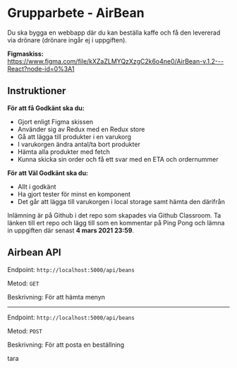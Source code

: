 # Grupparbete - AirBean

Du ska bygga en webbapp där du kan beställa kaffe och få den levererad via drönare (drönare ingår ej i uppgiften).

**Figmaskiss:** https://www.figma.com/file/kXZaZLMYQzXzgC2k6o4ne0/AirBean-v.1.2---React?node-id=0%3A1

## Instruktioner

**För att få Godkänt ska du:**
* Gjort enligt Figma skissen
* Använder sig av Redux med en Redux store
* Gå att lägga till produkter i en varukorg
* I varukorgen ändra antal/ta bort produkter
* Hämta alla produkter med fetch
* Kunna skicka sin order och få ett svar med en ETA och ordernummer

**För att Väl Godkänt ska du:**
* Allt i godkänt
* Ha gjort tester för minst en komponent
* Det går att lägga till varukorgen i local storage samt hämta den därifrån

Inlämning är på Github i det repo som skapades via Github Classroom. Ta länken till ert repo och
lägg till som en kommentar på Ping Pong och lämna in uppgiften där senast **4 mars 2021 23:59**.


## Airbean API

Endpoint: `http://localhost:5000/api/beans`

Metod: `GET`

Beskrivning: För att hämta menyn

---

Endpoint: `http://localhost:5000/api/beans`

Metod: `POST`

Beskrivning: För att posta en beställning



tara